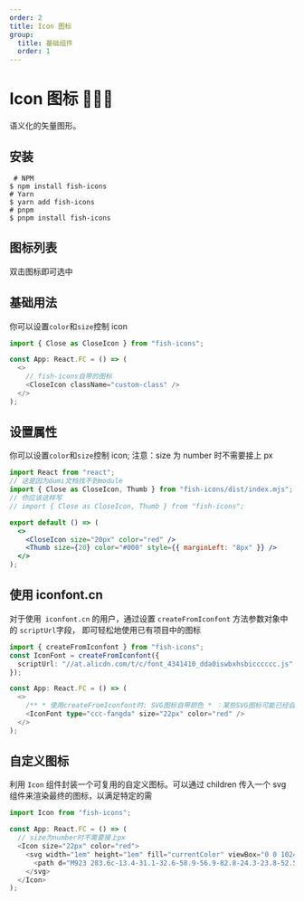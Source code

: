 ```yaml
---
order: 2
title: Icon 图标
group:
  title: 基础组件
  order: 1
---
```


# Icon 图标 🌈🌈🌈

语义化的矢量图形。

## 安装

```shell
 # NPM
$ npm install fish-icons
# Yarn
$ yarn add fish-icons
# pnpm
$ pnpm install fish-icons
```

## 图标列表

双击图标即可选中

<code src="@/icon-list/index.tsx" inline={true}></code>

## 基础用法

你可以设置`color`和`size`控制 icon

```ts
import { Close as CloseIcon } from "fish-icons";

const App: React.FC = () => (
  <>
    // fish-icons自带的图标
    <CloseIcon className="custom-class" />
  </>
);
```

## 设置属性

你可以设置`color`和`size`控制 icon; 注意：size 为 number 时不需要接上 px

```jsx
import React from "react";
// 这是因为dumi文档找不到module
import { Close as CloseIcon, Thumb } from "fish-icons/dist/index.mjs";
// 你应该这样写
// import { Close as CloseIcon, Thumb } from "fish-icons";

export default () => (
  <>
    <CloseIcon size="20px" color="red" />
    <Thumb size={20} color="#000" style={{ marginLeft: "8px" }} />
  </>
);
```

## 使用 iconfont.cn

对于使用` iconfont.cn` 的用户，通过设置 `createFromIconfont` 方法参数对象中的 `scriptUrl`字段， 即可轻松地使用已有项目中的图标

```ts
import { createFromIconfont } from "fish-icons";
const IconFont = createFromIconfont({
  scriptUrl: "//at.alicdn.com/t/c/font_4341410_dda0iswbxhsbicccccc.js"
});

const App: React.FC = () => (
  <>
    /** * 使用createFromIconfont时: SVG图标自带颜色 * ：某些SVG图标可能已经自带颜色这会导致您在CSS中设置的样式无效 */
    <IconFont type="ccc-fangda" size="22px" color="red" />
  </>
);
```

## 自定义图标

利用 `Icon` 组件封装一个可复用的自定义图标。可以通过 children 传入一个 svg 组件来渲染最终的图标，以满足特定的需

```ts
import Icon from "fish-icons";

const App: React.FC = () => (
  // size为number时不需要接上px
  <Icon size="22px" color="red">
    <svg width="1em" height="1em" fill="currentColor" viewBox="0 0 1024 1024">
      <path d="M923 283.6c-13.4-31.1-32.6-58.9-56.9-82.8-24.3-23.8-52.5-42.4-84-55.5-32.5-13.5-66.9-20.3-102.4-20.3-49.3 0-97.4 13.5-139.2 39-10 6.1-19.5 12.8-28.5 20.1-9-7.3-18.5-14-28.5-20.1-41.8-25.5-89.9-39-139.2-39-35.5 0-69.9 6.8-102.4 20.3-31.4 13-59.7 31.7-84 55.5-24.4 23.9-43.5 51.7-56.9 82.8-13.9 32.3-21 66.6-21 101.9 0 33.3 6.8 68 20.3 103.3 11.3 29.5 27.5 60.1 48.2 91 32.8 48.9 77.9 99.9 133.9 151.6 92.8 85.7 184.7 144.9 188.6 147.3l23.7 15.2c10.5 6.7 24 6.7 34.5 0l23.7-15.2c3.9-2.5 95.7-61.6 188.6-147.3 56-51.7 101.1-102.7 133.9-151.6 20.7-30.9 37-61.5 48.2-91 13.5-35.3 20.3-70 20.3-103.3 0.1-35.3-7-69.6-20.9-101.9z" />
    </svg>
  </Icon>
);
```
